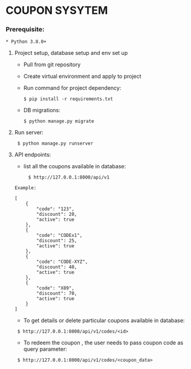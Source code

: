 # COUPON SYSYTEM


### Prerequisite:

    * Python 3.8.0+
   
       
1. Project setup, database setup and env set up

     * Pull from git repository 
     * Create virtual environment and apply to project
     * Run command for project dependency:
        ```
        $ pip install -r requirements.txt
        ```
      
     * DB migrations:
        ```
        $ python manage.py migrate
        ```
2. Run server:
    ```
     $ python manage.py runserver
    ```
3. API endpoints:
    * list all the coupons available in database:
    
    ```
         $ http://127.0.0.1:8000/api/v1

    Example:

    [
        {
            "code": "123",
            "discount": 20,
            "active": true
        },
        {
            "code": "CODEx1",
            "discount": 25,
            "active": true
        },
        {
            "code": "CODE-XYZ",
            "discount": 40,
            "active": true
        },
        {
            "code": "X89",
            "discount": 70,
            "active": true
        }
    ]
    ```
    
    * To get details or delete particular coupons available in database:

    ```
     $ http://127.0.0.1:8000/api/v1/codes/<id>

    ```
    * To redeem the coupon , the user needs to pass coupon code as query parameter:

    ```
     $ http://127.0.0.1:8000/api/v1/codes/<coupon_data>
    ```